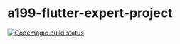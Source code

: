 # a199-flutter-expert-project
[![Codemagic build status](https://api.codemagic.io/apps/6853793d23fedf4c3cabc903/flutter-workflow/status_badge.svg)](https://codemagic.io/app/6853793d23fedf4c3cabc903/flutter-workflow/latest_build)